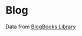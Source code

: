 <!-- {
    title: "Blog",
    author: "None"
} -->
# Blog
Data from [BlogBooks Library](https://blogbooks.net)